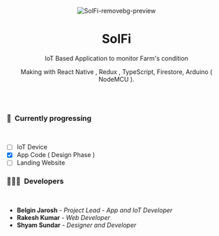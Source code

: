 <div align="center">

![SolFi-removebg-preview](https://user-images.githubusercontent.com/61349423/204640071-4c9eaff2-2326-4d9b-9fcd-1cf122e3fed9.png)

<h1>SolFi</h1>
IoT Based Application to monitor Farm's condition

Making with React Native , Redux , TypeScript, Firestore, Arduino ( NodeMCU ).

</div>
<br /><br />

<H3>🎯 &nbspCurrently progressing</H4> <br />
 
- [ ] IoT Device
- [x] App Code ( Design Phase )
- [ ] Landing Website

<H3>🧑🏼‍💻 &nbspDevelopers</H4> <br />

* **Belgin Jarosh** - *Project Lead - App and IoT Developer*
* **Rakesh Kumar** - *Web Developer*
* **Shyam Sundar** - *Designer and Developer*

